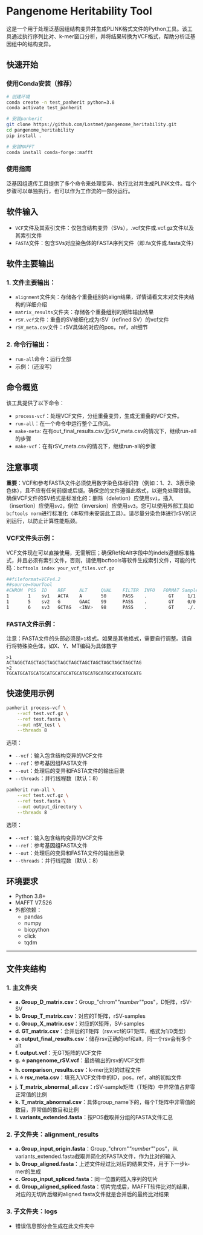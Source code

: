 # Pangenome Heritability Tool

这是一个用于处理泛基因组结构变异并生成PLINK格式文件的Python工具。该工具通过执行序列比对、k-mer窗口分析，并将结果转换为VCF格式，帮助分析泛基因组中的结构变异。

## 快速开始

### 使用Conda安装（推荐）
```bash
# 创建环境
conda create -n test_panherit python=3.8
conda activate test_panherit

# 安装panherit
git clone https://github.com/Lostmet/pangenome_heritability.git
cd pangenome_heritability
pip install .

# 安装MAFFT
conda install conda-forge::mafft
```

### 使用指南

泛基因组遗传工具提供了多个命令来处理变异、执行比对并生成PLINK文件。每个步骤可以单独执行，也可以作为工作流的一部分运行。
## 软件输入

- `VCF`文件及其索引文件：仅包含结构变异（SVs），.vcf文件或.vcf.gz文件以及其索引文件
- `FASTA`文件：包含SVs对应染色体的FASTA序列文件（即.fa文件或.fasta文件）

## 软件主要输出
### 1. 文件主要输出：
- `alignment`文件夹：存储各个重叠组别的align结果，详情请看文末对文件夹结构的详细介绍
- `matrix_results`文件夹：存储各个重叠组别的矩阵输出结果
- `rSV.vcf`文件：重叠的SV被细化成为rSV（refined SV）的vcf文件
- `rSV_meta.csv`文件：rSV具体的对应的pos，ref，alt细节
### 2. 命令行输出：
- `run-all`命令：运行全部
- 示例：（还没写）

## 命令概览

该工具提供了以下命令：
- `process-vcf`：处理VCF文件，分组重叠变异，生成无重叠的VCF文件。
- `run-all`：在一个命令中运行整个工作流。
- `make-meta`: 在有out_final_results.csv无rSV_meta.csv的情况下，继续run-all的步骤
- `make-vcf`：在有rSV_meta.csv的情况下，继续run-all的步骤

## 注意事项

**重要**：VCF和参考FASTA文件必须使用数字染色体标识符（例如：1、2、3表示染色体），且不应有任何前缀或后缀。确保您的文件遵循此格式，以避免处理错误。确保VCF文件的SV格式是标准化的：删除（deletion）应使用`sv1`，插入（insertion）应使用`sv2`，倒位（inversion）应使用`sv3`。您可以使用外部工具如`bcftools norm`进行标准化（本软件未安装此工具）。请尽量分染色体进行rSV的识别运行，以防止计算性能瓶颈。

### VCF文件头示例：
VCF文件现在可以直接使用，无需解压；确保Ref和Alt字段中的indels遵循标准格式，并且必须有索引文件，否则，请使用bcftools等软件生成索引文件，可能的代码：`bcftools index your_vcf_files.vcf.gz`
```bash
##fileformat=VCFv4.2
##source=YourTool
#CHROM  POS  ID    REF     ALT     QUAL    FILTER  INFO   FORMAT Sample1  Sample2  Sample3  Sample4
1       1    sv1   ACTA    A       50      PASS    .        GT     1/1      1/0      0/0      ./.
1       5    sv2   G       GAAC    99      PASS    .        GT     0/0      1/0      0/0      0/0
1       6    sv3   GCTAG   <INV>   98      PASS    .        GT     ./.      0/0      1/1      1/1
```

### FASTA文件示例：
注意：FASTA文件的头部必须是`>1`格式。如果是其他格式，需要自行调整。请自行将特殊染色体，如X、Y、MT编码为具体数字
```
>1
ACTAGGCTAGCTAGCTAGCTAGCTAGCTAGCTAGCTAGCTAGCTAGCTAG
>2
TGCATGCATGCATGCATGCATGCATGCATGCATGCATGCATGCATGCATG
```

## 快速使用示例
```bash
panherit process-vcf \
    --vcf test.vcf.gz \
    --ref test.fasta \
    --out nSV_test \
    --threads 8
```

选项：
- `--vcf`：输入包含结构变异的VCF文件
- `--ref`：参考基因组FASTA文件
- `--out`：处理后的变异和FASTA文件的输出目录
- `--threads`：并行线程数（默认：8）

```bash
panherit run-all \
    --vcf test.vcf.gz \
    --ref test.fasta \
    --out output_directory \
    --threads 8
```

选项：
- `--vcf`：输入包含结构变异的VCF文件
- `--ref`：参考基因组FASTA文件
- `--out`：处理后的变异和FASTA文件的输出目录
- `--threads`：并行线程数（默认：8）

## 环境要求
- Python 3.8+
- MAFFT V7.526
- 外部依赖：
  - pandas
  - numpy
  - biopython
  - click
  - tqdm

---

## 文件夹结构

### 1. 主文件夹
- **a. Group_D_matrix.csv**：Group_"chrom"_"number"_"pos"，D矩阵，rSV-SV
- **b. Group_T_matrix.csv**：对应的T矩阵，rSV-samples
- **c. Group_X_matrix.csv**：对应的X矩阵，SV-samples
- **d. GT_matrix.csv**：合并后的T矩阵（rsv.vcf的GT矩阵，格式为1/0类型）
- **e. output_final_results.csv**：储存rsv正确的ref和alt，同一个rsv会有多个alt
- **f. output.vcf**：无GT矩阵的VCF文件
- **g. ⭐ pangenome_rSV.vcf**：最终输出的rsv的VCF文件
- **h. comparison_results.csv**：k-mer比对的过程文件
- **i. ⭐ rsv_meta.csv**：填充入VCF文件中的ID，pos，ref，alt的初始文件
- **j. T_matrix_abnormal_all.csv**：rSV-sample矩阵（T矩阵）中异常值占非零正常值的比例
- **k. T_matrix_abnormal.csv**：具体group_name下的，每个T矩阵中非零值的数目，异常值的数目和比例
- **l. variants_extended.fasta**：按POS截取并分组的FASTA文件汇总

### 2. 子文件夹：alignment_results
- **a. Group_input_origin.fasta**：Group_"chrom"_"number"_"pos"，从variants_extended.fasta截取并简化的FASTA文件，作为比对的输入
- **b. Group_aligned.fasta**：上述文件经过比对后的结果文件，用于下一步k-mer的生成
- **c. Group_input_spliced.fasta**：同一位置的插入序列的切片
- **d. Group_aligned_spliced.fasta**：切片完成后，MAFFT软件比对的结果，对应的无切片后缀的aligned.fasta文件就是合并后的最终比对结果

### 3. 子文件夹：logs
- 错误信息部分会生成在此文件夹中
